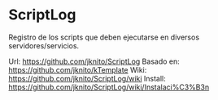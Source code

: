 ScriptLog
=========

Registro de los scripts que deben ejecutarse en diversos servidores/servicios.

Url:       https://github.com/jknito/ScriptLog
Basado en: https://github.com/jknito/kTemplate
Wiki:      https://github.com/jknito/ScriptLog/wiki
Install:   https://github.com/jknito/ScriptLog/wiki/Instalaci%C3%B3n
